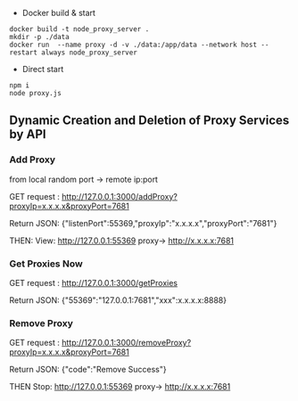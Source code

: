 
* Docker build & start
```
docker build -t node_proxy_server .
mkdir -p ./data
docker run  --name proxy -d -v ./data:/app/data --network host --restart always node_proxy_server
```

* Direct start 
```
npm i
node proxy.js
```

## Dynamic Creation and Deletion of Proxy Services by API

### Add Proxy 

from local random port -> remote ip:port

GET request : http://127.0.0.1:3000/addProxy?proxyIp=x.x.x.x&proxyPort=7681

Return JSON: {"listenPort":55369,"proxyIp":"x.x.x.x","proxyPort":"7681"}

THEN: View: http://127.0.0.1:55369 proxy-> http://x.x.x.x:7681

### Get Proxies Now

GET request : http://127.0.0.1:3000/getProxies

Return JSON: {"55369":"127.0.0.1:7681","xxx":x.x.x.x:8888}

### Remove Proxy

GET request : http://127.0.0.1:3000/removeProxy?proxyIp=x.x.x.x&proxyPort=7681

Return JSON: {"code":"Remove Success"}

THEN Stop: http://127.0.0.1:55369 proxy-> http://x.x.x.x:7681




